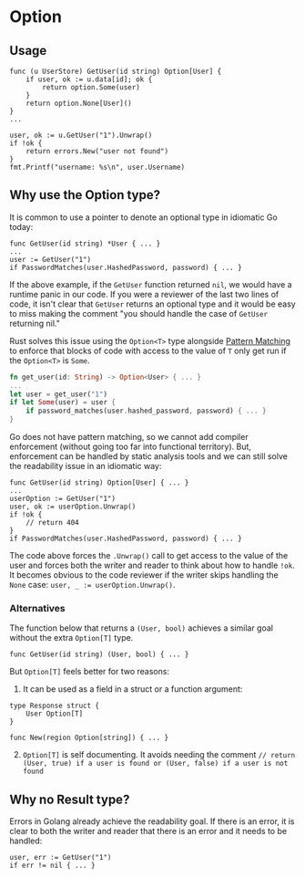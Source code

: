# Option

## Usage

```golang
func (u UserStore) GetUser(id string) Option[User] {
    if user, ok := u.data[id]; ok {
        return option.Some(user)
    }
    return option.None[User]()
}
...

user, ok := u.GetUser("1").Unwrap()
if !ok {
    return errors.New("user not found")
}
fmt.Printf("username: %s\n", user.Username)
```

## Why use the Option type?

It is common to use a pointer to denote an optional type in idiomatic Go today:

```golang
func GetUser(id string) *User { ... }
...
user := GetUser("1")
if PasswordMatches(user.HashedPassword, password) { ... }
```

If the above example, if the `GetUser` function returned `nil`, we would have a
runtime panic in our code. If you were a reviewer of the last two lines of code,
it isn't clear that `GetUser` returns an optional type and it would be easy to
miss making the comment "you should handle the case of `GetUser` returning nil."

Rust solves this issue using the `Option<T>` type alongside [Pattern Matching](https://doc.rust-lang.org/book/ch06-02-match.html#matching-with-optiont) to enforce that blocks of code with access to the value of `T` only get run if the `Option<T>` is `Some`.

```rust
fn get_user(id: String) -> Option<User> { ... }
...
let user = get_user("1")
if let Some(user) = user {
    if password_matches(user.hashed_password, password) { ... }
}
```

Go does not have pattern matching, so we cannot add compiler enforcement (without going too far into functional territory). But, enforcement can be handled by static analysis tools and we can still solve the readability issue in an idiomatic way:

```golang
func GetUser(id string) Option[User] { ... }
...
userOption := GetUser("1")
user, ok := userOption.Unwrap()
if !ok {
    // return 404
}
if PasswordMatches(user.HashedPassword, password) { ... }
```

The code above forces the `.Unwrap()` call to get access to the value
of the user and forces both the writer and reader to think about how to handle `!ok`. It becomes obvious to the code reviewer if the writer skips handling the `None` case: `user, _ := userOption.Unwrap()`.

### Alternatives

The function below that returns a `(User, bool)` achieves a similar goal without
the extra `Option[T]` type.

```golang
func GetUser(id string) (User, bool) { ... }
```

But `Option[T]` feels better for two reasons:

1. It can be used as a field in a struct or a function argument:

```golang
type Response struct {
    User Option[T]
}

func New(region Option[string]) { ... }
```

2. `Option[T]` is self documenting. It avoids needing the comment `// return (User, true) if a user is found or (User, false) if a user is not found`


## Why no Result type?

Errors in Golang already achieve the readability goal. If there is an error,
it is clear to both the writer and reader that there is an error and it needs to
be handled:

```golang
user, err := GetUser("1")
if err != nil { ... }
```
